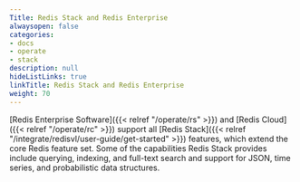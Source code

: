 ```yaml
---
Title: Redis Stack and Redis Enterprise
alwaysopen: false
categories:
- docs
- operate
- stack
description: null
hideListLinks: true
linkTitle: Redis Stack and Redis Enterprise
weight: 70
---
```


[Redis Enterprise Software]({{< relref "/operate/rs" >}}) and [Redis Cloud]({{< relref "/operate/rc" >}}) support all [Redis Stack]({{< relref "/integrate/redisvl/user-guide/get-started" >}}) features, which extend the core Redis feature set. Some of the capabilities Redis Stack provides include querying, indexing, and full-text search and support for JSON, time series, and probabilistic data structures.


